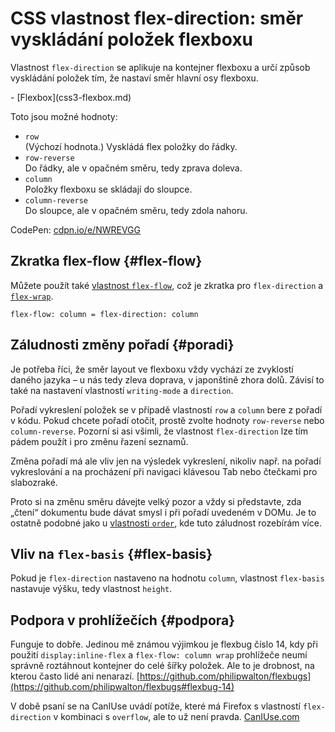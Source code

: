 # CSS vlastnost flex-direction: směr vyskládání položek flexboxu

Vlastnost `flex-direction` se aplikuje na kontejner flexboxu a určí způsob vyskládání položek tím, že nastaví směr hlavní osy flexboxu.

<!-- TODO obrázek -->

<div class="related web-only" markdown="1">
- [Flexbox](css3-flexbox.md)
</div>

Toto jsou možné hodnoty:

- `row`  
(Výchozí hodnota.) Vyskládá flex položky do řádky.
- `row-reverse`  
Do řádky, ale v opačném směru, tedy zprava doleva.
- `column`  
Položky flexboxu se skládají do sloupce.
- `column-reverse`  
Do sloupce, ale v opačném směru, tedy zdola nahoru.

CodePen: [cdpn.io/e/NWREVGG](https://codepen.io/machal/pen/NWREVGG?editors=0000)

## Zkratka flex-flow {#flex-flow}

Můžete použít také [vlastnost `flex-flow`](css-flex-flow.md), což je zkratka pro `flex-direction` a [`flex-wrap`](css-flex-wrap.md).

```
flex-flow: column = flex-direction: column
```

## Záludnosti změny pořadí {#poradi}

Je potřeba říci, že směr layout ve flexboxu vždy vychází ze zvyklostí daného jazyka – u nás tedy zleva doprava, v japonštině zhora dolů. Závisí to také na nastavení vlastností `writing-mode` a `direction`.

<!-- AdSnippet -->

Pořadí vykreslení položek se v případě vlastností `row` a `column` bere z pořadí v kódu. Pokud chcete pořadí otočit, prostě zvolte hodnoty `row-reverse` nebo `column-reverse`. Pozorní si asi všimli, že vlastnost `flex-direction` lze tím pádem použít i pro změnu řazení seznamů.

Změna pořadí má ale vliv jen na výsledek vykreslení, nikoliv např. na pořadí vykreslování a na procházení při navigaci klávesou Tab nebo čtečkami pro slabozraké.

Proto si na změnu směru dávejte velký pozor a vždy si představte, zda „čtení“ dokumentu bude dávat smysl i při pořadí uvedeném v DOMu. Je to ostatně podobné jako u [vlastnosti `order`](css-order.md), kde tuto záludnost rozebírám více.

## Vliv na `flex-basis` {#flex-basis}

Pokud je `flex-direction` nastaveno na hodnotu `column`, vlastnost `flex-basis` nastavuje výšku, tedy vlastnost `height`.

## Podpora v prohlížečích {#podpora}

Funguje to dobře. Jedinou mě známou výjimkou je flexbug číslo 14, kdy při použití `display:inline-flex` a `flex-flow: column wrap` prohlížeče neumí správně roztáhnout kontejner do celé šířky položek. Ale to je drobnost, na kterou často lidé ani nenarazí. [https://github.com/philipwalton/flexbugs](https://github.com/philipwalton/flexbugs#flexbug-14)

V době psaní se na CanIUse uvádí potíže, které má Firefox s vlastností `flex-direction` v kombinaci s `overflow`, ale to už není pravda. [CanIUse.com](https://caniuse.com/mdn-css_properties_flex-direction)

<!-- AdSnippet -->
